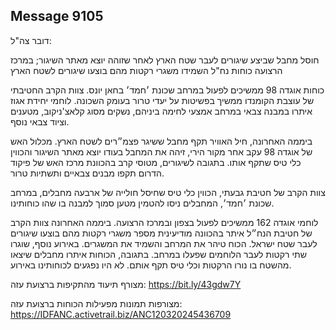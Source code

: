 ## Message 9105

דובר צה"ל:

חוסל מחבל שביצע שיגורים לעבר שטח הארץ לאחר שזוהה יוצא מאתר השיגור; במרכז הרצועה כוחות נח"ל השמידו משגרי רקטות מהם בוצעו שיגורים לשטח הארץ

כוחות אוגדה 98 ממשיכים לפעול במרחב שכונת ׳חמד׳ בחאן יונס.
צוות הקרב החטיבתי של עוצבת הקומנדו ממשיך בפשיטות על יעדי טרור בעומק השכונה. לוחמי יחידת אגוז איתרו במבנה צבאי במרחב אמצעי לחימה ביניהם, נשקים מסוג קלאצ'ניקוב, מטענים וציוד צבאי נוסף.

ביממה האחרונה, חיל האוויר תקף מחבל ששיגר פצמ״רים לשטח הארץ. מכלול האש של אוגדה 98 עקב אחר מקור הירי, זיהה את המחבל בעודו יוצא מאתר השיגור והכווין כלי טיס שתקף אותו. 
בתגובה לשיגורים, מטוסי קרב בהכוונת מרכז האש של פיקוד הדרום תקפו מבנים צבאיים ותשתיות טרור.

צוות הקרב של חטיבת גבעתי, הכווין כלי טיס שחיסל חולייה של ארבעה מחבלים, במרחב שכונת ׳חמד׳, המחבלים ניסו להטמין מטען סמוך למבנה בו שהו כוחותינו. 

לוחמי אוגדה 162 ממשיכים לפעול בצפון ובמרכז הרצועה.
ביממה האחרונה צוות הקרב של חטיבת הנח״ל איתר בהכוונה מודיעינית מספר משגרי רקטות מהם בוצעו שיגורים לעבר שטח ישראל.
הכוח טיהר את המרחב והשמיד את המשגרים. 
באירוע נוסף, שוגרו שתי רקטות לעבר הלוחמים שפעלו במרחב. בתגובה, הכוחות איתרו מחבלים שיצאו מהשטח בו נורו הרקטות וכלי טיס תקף אותם. לא היו נפגעים לכוחותינו באירוע. 

מצורף תיעוד מהתקיפות ברצועת עזה: https://bit.ly/43gdw7Y

מצורפות תמונות מפעילות הכוחות ברצועת עזה: https://IDFANC.activetrail.biz/ANC120320245436709

